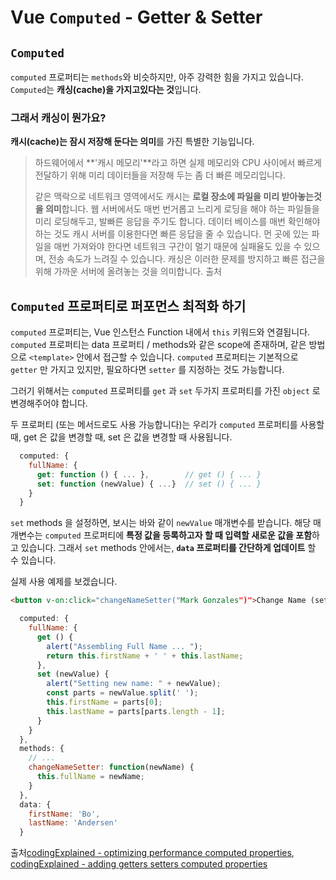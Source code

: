 # Vue `Computed` - Getter & Setter

## `Computed`
`computed` 프로퍼티는 `methods`와 비슷하지만, 아주 강력한 힘을 가지고 있습니다. `Computed`는 **캐싱(cache)을 가지고있다는 것**입니다.

### 그래서 캐싱이 뭔가요?

**캐시(cache)는 잠시 저장해 둔다는 의미**를 가진 특별한 기능입니다.

> 하드웨어에서 **'캐시 메모리'**라고 하면 실제 메모리와 CPU 사이에서 빠르게 전달하기 위해 미리 데이터들을 저장해 두는 좀 더 빠른 메모리입니다.
> 
> 같은 맥락으로 네트워크 영역에서도 캐시는 **로컬 장소에 파일을 미리 받아놓는것을 의미**합니다. 웹 서버에서도 매번 번거롭고 느리게 로딩을 해야 하는 파일들을 미리 로딩해두고, 발빠른 응답을 주기도 합니다. 데이터 베이스를 매번 확인해야 하는 것도 캐시 서버를 이용한다면 빠른 응답을 줄 수 있습니다. 먼 곳에 있는 파일을 매번 가져와야 한다면 네트워크 구간이 멀기 때문에 실패율도 있을 수 있으며, 전송 속도가 느려질 수 있습니다. 캐싱은 이러한 문제를 방지하고 빠른 접근을 위해 가까운 서버에 올려놓는 것을 의미합니다.  출처

## `Computed` 프로퍼티로 퍼포먼스 최적화 하기
`computed` 프로퍼티는, Vue 인스턴스 Function 내에서 `this` 키워드와 연결됩니다. `computed` 프로퍼티는 data 프로퍼티 / methods와 같은 scope에 존재하며, 같은 방법으로 `<template>` 안에서 접근할 수 있습니다. 
`computed` 프로퍼티는 기본적으로 `getter` 만 가지고 있지만, 필요하다면 `setter` 를 지정하는 것도 가능합니다.

그러기 위해서는 `computed` 프로퍼티를 `get` 과  `set` 두가지 프로퍼티를 가진 `object` 로 변경해주어야 합니다.

두 프로퍼티 (또는 메서드로도 사용 가능합니다)는 우리가 `computed` 프로퍼티를 사용할 때,
get 은 값을 변경할 때, set 은 값을 변경할 때 사용됩니다.

``` js
  computed: {
    fullName: {
      get: function () { ... },        // get () { ... }
      set: function (newValue) { ...}  // set () { ... }
    }
  }
```
`set` methods 을 설정하면, 보시는 바와 같이 `newValue` 매개변수를 받습니다. 해당 매개변수는 `computed` 프로퍼티에 **특정 값을 등록하고자 할 때 입력할 새로운 값을 포함**하고 있습니다. 그래서 `set` methods 안에서는, **`data` 프로퍼티를 간단하게 업데이트** 할 수 있습니다.

실제 사용 예제를 보겠습니다.

``` html
<button v-on:click="changeNameSetter("Mark Gonzales")">Change Name (setter)</button>
```
``` js
  computed: {
    fullName: {
      get () {
        alert("Assembling Full Name ... ");
        return this.firstName + ' ' + this.lastName;
      },
      set (newValue) {
        alert("Setting new name: " + newValue);
        const parts = newValue.split(' ');
        this.firstName = parts[0];
        this.lastName = parts[parts.length - 1];
      }
    }
  },
  methods: {
    // ...
    changeNameSetter: function(newName) {
      this.fullName = newName; 
    }
  },
  data: {
    firstName: 'Bo',
    lastName: 'Andersen'
  }
```

출처[codingExplained - optimizing performance computed properties](https://codingexplained.com/coding/front-end/vue-js/optimizing-performance-computed-properties), [codingExplained - adding getters setters computed properties](https://codingexplained.com/coding/front-end/vue-js/adding-getters-setters-computed-properties)
